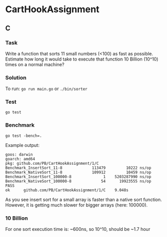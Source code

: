 # CartHookAssignment

## C

### Task
Write a function that sorts 11 small numbers (<100) as fast as possible. Estimate how long it would take to execute that function 10 Billion (10^10) times on a normal machine?

### Solution
To run: `go run main.go` or `./bin/sorter`


### Test
`go test`

### Benchmark
`go test -bench=.`

Example output:

```
goos: darwin
goarch: amd64
pkg: github.com/PB/CartHookAssignment/1/C
Benchmark_InsertSort_11-8       	  113479	     10222 ns/op
Benchmark_NativeSort_11-8       	  109912	     10459 ns/op
Benchmark_InsertSort_100000-8   	       1	5203287990 ns/op
Benchmark_NativeSort_100000-8   	      54	  19923555 ns/op
PASS
ok  	github.com/PB/CartHookAssignment/1/C	9.048s
```

As you see insert sort for a small array is faster than a native sort function.
However, it is getting much slower for bigger arrays (here: 100000).

### 10 Billion
For one sort execution time is: ~600ns, so 10^10, should be ~1.7 hour
